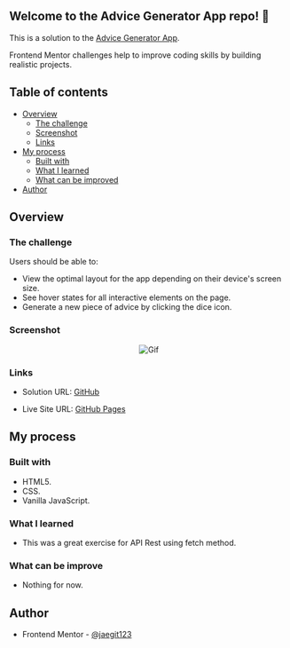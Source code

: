 ## Welcome to the Advice Generator App repo! 👋

This is a solution to the [Advice Generator App](https://www.frontendmentor.io/challenges/advice-generator-app-QdUG-13db).

Frontend Mentor challenges help to improve coding skills by building realistic projects.

## Table of contents

- [Overview](#overview)
  - [The challenge](#the-challenge)
  - [Screenshot](#screenshot)
  - [Links](#links)
- [My process](#my-process)
  - [Built with](#built-with)
  - [What I learned](#what-i-learned)
  - [What can be improved](#What-can-be-improve)
- [Author](#author)

## Overview

### The challenge

Users should be able to:

- View the optimal layout for the app depending on their device's screen size.
- See hover states for all interactive elements on the page.
- Generate a new piece of advice by clicking the dice icon.

### Screenshot


<p align="center">
  <img src="https://media.giphy.com/media/v1.Y2lkPTc5MGI3NjExdzEzc25vMDM5aTl2aGFpNmQ0Z3M0cHNtNDd6Z25pZXo0NTU3bjZzYyZlcD12MV9pbnRlcm5hbF9naWZfYnlfaWQmY3Q9Zw/ME4jDVhDmp15HkPeB4/giphy.gif" alt="Gif"/>
</p>

### Links

- Solution URL: [GitHub](https://github.com/jaedevgithub/myPortfolio)

- Live Site URL: [GitHub Pages](https://codingwithjae.dev/)

## My process

### Built with

- HTML5.
- CSS.
- Vanilla JavaScript.

### What I learned

- This was a great exercise for API Rest using fetch method.

### What can be improve

- Nothing for now.

## Author

- Frontend Mentor - [@jaegit123](https://www.frontendmentor.io/profile/jaegit123)
